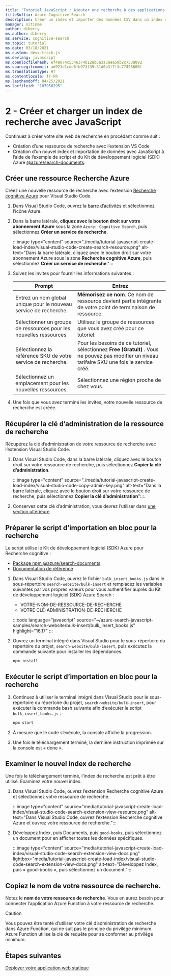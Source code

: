 ```yaml
---
title: 'Tutoriel JavaScript : Ajouter une recherche à des applications web'
titleSuffix: Azure Cognitive Search
description: Créer un index et importer des données CSV dans un index de recherche avec JavaScript à l’aide du Kit de développement logiciel (SDK) NPM @azure/search-documents.
manager: nitinme
author: diberry
ms.author: diberry
ms.service: cognitive-search
ms.topic: tutorial
ms.date: 03/18/2021
ms.custom: devx-track-js
ms.devlang: javascript
ms.openlocfilehash: ef48074c5346374b12eb5a3a3aea50b2c753a082
ms.sourcegitcommit: ad921e1cde8fb973f39c31d0b3f7f3c77495600f
ms.translationtype: HT
ms.contentlocale: fr-FR
ms.lasthandoff: 04/25/2021
ms.locfileid: "107950295"
---
```

# <a name="2---create-and-load-search-index-with-javascript"></a>2 - Créer et charger un index de recherche avec JavaScript

Continuez à créer votre site web de recherche en procédant comme suit :
* Création d’une ressource de recherche avec l’extension VS Code
* Création d’un nouvel index et importation de données avec JavaScript à l’aide de l’exemple de script et du Kit de développement logiciel (SDK) Azure [@azure/search-documents](https://www.npmjs.com/package/@azure/search-documents).

## <a name="create-an-azure-search-resource"></a>Créer une ressource Recherche Azure 

Créez une nouvelle ressource de recherche avec l’extension [Recherche cognitive Azure](https://marketplace.visualstudio.com/items?itemName=ms-azuretools.vscode-azurecognitivesearch) pour Visual Studio Code.

1. Dans Visual Studio Code, ouvrez la [barre d’activités](https://code.visualstudio.com/docs/getstarted/userinterface) et sélectionnez l’icône Azure. 

1. Dans la barre latérale, **cliquez avec le bouton droit sur votre abonnement Azure** sous la zone `Azure: Cognitive Search`, puis sélectionnez **Créer un service de recherche**.

    :::image type="content" source="./media/tutorial-javascript-create-load-index/visual-studio-code-create-search-resource.png" alt-text="Dans la barre latérale, cliquez avec le bouton droit sur votre abonnement Azure sous la zone **Recherche cognitive Azure**, puis sélectionnez **Créer un service de recherche**.":::

1. Suivez les invites pour fournir les informations suivantes :

    |Prompt|Entrez|
    |--|--|
    |Entrez un nom global unique pour le nouveau service de recherche.|**Mémorisez ce nom**. Ce nom de ressource devient partie intégrante de votre point de terminaison de ressource.|
    |Sélectionner un groupe de ressources pour les nouvelles ressources|Utilisez le groupe de ressources que vous avez créé pour ce tutoriel.|
    |Sélectionnez la référence SKU de votre service de recherche.|Pour les besoins de ce tutoriel, sélectionnez **Free (Gratuit)** . Vous ne pouvez pas modifier un niveau tarifaire SKU une fois le service créé.|
    |Sélectionnez un emplacement pour les nouvelles ressources.|Sélectionnez une région proche de chez vous.|

1. Une fois que vous avez terminé les invites, votre nouvelle ressource de recherche est créée. 

## <a name="get-your-search-resource-admin-key"></a>Récupérer la clé d’administration de la ressource de recherche

Récupérez la clé d’administration de votre ressource de recherche avec l’extension Visual Studio Code. 

1. Dans Visual Studio Code, dans la barre latérale, cliquez avec le bouton droit sur votre ressource de recherche, puis sélectionnez **Copier la clé d’administration**.

    :::image type="content" source="./media/tutorial-javascript-create-load-index/visual-studio-code-copy-admin-key.png" alt-text="Dans la barre latérale, cliquez avec le bouton droit sur votre ressource de recherche, puis sélectionnez **Copier la clé d’administration**":::.

1. Conservez cette clé d’administration, vous devrez l’utiliser dans [une section ultérieure](#prepare-the-bulk-import-script-for-search). 

## <a name="prepare-the-bulk-import-script-for-search"></a>Préparer le script d’importation en bloc pour la recherche

Le script utilise le Kit de développement logiciel (SDK) Azure pour Recherche cognitive :

* [Package npm @azure/search-documents](https://www.npmjs.com/package/@azure/search-documents)
* [Documentation de référence](/javascript/api/overview/azure/search-documents-readme)

1. Dans Visual Studio Code, ouvrez le fichier `bulk_insert_books.js` dans le sous-répertoire `search-website/bulk-insert` et remplacez les variables suivantes par vos propres valeurs pour vous authentifier auprès du Kit de développement logiciel (SDK) Azure Search :

    * VOTRE-NOM-DE-RESSOURCE-DE-RECHERCHE
    * VOTRE CLÉ-ADMINISTRATION-DE-RECHERCHE

    :::code language="javascript" source="~/azure-search-javascript-samples/search-website/bulk-insert/bulk_insert_books.js" highlight="16,17" :::

1. Ouvrez un terminal intégré dans Visual Studio pour le sous-répertoire du répertoire du projet, `search-website/bulk-insert`, puis exécutez la commande suivante pour installer les dépendances. 

    ```bash
    npm install 
    ```

## <a name="run-the-bulk-import-script-for-search"></a>Exécuter le script d’importation en bloc pour la recherche

1. Continuez à utiliser le terminal intégré dans Visual Studio pour le sous-répertoire du répertoire du projet, `search-website/bulk-insert`, pour exécuter la commande bash suivante afin d’exécuter le script `bulk_insert_books.js` :

    ```javascript
    npm start
    ```

1. À mesure que le code s’exécute, la console affiche la progression. 
1. Une fois le téléchargement terminé, la dernière instruction imprimée sur la console est « done ».

## <a name="review-the-new-search-index"></a>Examiner le nouvel index de recherche

Une fois le téléchargement terminé, l’index de recherche est prêt à être utilisé. Examinez votre nouvel index.

1. Dans Visual Studio Code, ouvrez l’extension Recherche cognitive Azure et sélectionnez votre ressource de recherche.  

    :::image type="content" source="media/tutorial-javascript-create-load-index/visual-studio-code-search-extension-view-resource.png" alt-text="Dans Visual Studio Code, ouvrez l’extension Recherche cognitive Azure et ouvrez votre ressource de recherche.":::

1. Développez Index, puis Documents, puis `good-books`, puis sélectionnez un document pour en afficher toutes les données spécifiques.
 
    :::image type="content" source="media/tutorial-javascript-create-load-index/visual-studio-code-search-extension-view-docs.png" lightbox="media/tutorial-javascript-create-load-index/visual-studio-code-search-extension-view-docs.png" alt-text="Développez Index, puis « good-books », puis sélectionnez un document.":::

## <a name="copy-your-search-resource-name"></a>Copiez le nom de votre ressource de recherche.

Notez le **nom de votre ressource de recherche**. Vous en aurez besoin pour connecter l’application Azure Function à votre ressource de recherche. 

> [!CAUTION]
> Vous pouvez être tenté d’utiliser votre clé d’administration de recherche dans Azure Function, qui ne suit pas le principe du privilège minimum. Azure Function utilise la clé de requête pour se conformer au privilège minimum. 

## <a name="next-steps"></a>Étapes suivantes

[Déployer votre application web statique](tutorial-javascript-deploy-static-web-app.md)
